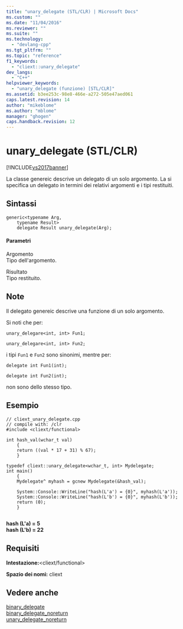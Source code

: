 ```yaml
---
title: "unary_delegate (STL/CLR) | Microsoft Docs"
ms.custom: ""
ms.date: "11/04/2016"
ms.reviewer: ""
ms.suite: ""
ms.technology: 
  - "devlang-cpp"
ms.tgt_pltfrm: ""
ms.topic: "reference"
f1_keywords: 
  - "cliext::unary_delegate"
dev_langs: 
  - "C++"
helpviewer_keywords: 
  - "unary_delegate (funzione) [STL/CLR]"
ms.assetid: b3ee253c-98e8-466e-a272-505e47aed061
caps.latest.revision: 14
author: "mikeblome"
ms.author: "mblome"
manager: "ghogen"
caps.handback.revision: 12
---
```

# unary_delegate (STL/CLR)
[!INCLUDE[vs2017banner](../assembler/inline/includes/vs2017banner.md)]

La classe genereic descrive un delegato di un solo argomento.  La si specifica un delegato in termini dei relativi argomenti e i tipi restituiti.  
  
## Sintassi  
  
```  
generic<typename Arg,  
    typename Result>  
    delegate Result unary_delegate(Arg);  
```  
  
#### Parametri  
 Argomento  
 Tipo dell'argomento.  
  
 Risultato  
 Tipo restituito.  
  
## Note  
 Il delegato genereic descrive una funzione di un solo argomento.  
  
 Si noti che per:  
  
 `unary_delegare<int, int> Fun1;`  
  
 `unary_delegare<int, int> Fun2;`  
  
 i tipi `Fun1` e `Fun2` sono sinonimi, mentre per:  
  
 `delegate int Fun1(int);`  
  
 `delegate int Fun2(int);`  
  
 non sono dello stesso tipo.  
  
## Esempio  
  
```  
// cliext_unary_delegate.cpp   
// compile with: /clr   
#include <cliext/functional>   
  
int hash_val(wchar_t val)   
    {   
    return ((val * 17 + 31) % 67);   
    }   
  
typedef cliext::unary_delegate<wchar_t, int> Mydelegate;   
int main()   
    {   
    Mydelegate^ myhash = gcnew Mydelegate(&hash_val);   
  
    System::Console::WriteLine("hash(L'a') = {0}", myhash(L'a'));   
    System::Console::WriteLine("hash(L'b') = {0}", myhash(L'b'));   
    return (0);   
    }  
  
```  
  
  **hash \(L'a\) \= 5**  
**hash \(L'b\) \= 22**   
## Requisiti  
 **Intestazione:**\<cliext\/functional\>  
  
 **Spazio dei nomi:** cliext  
  
## Vedere anche  
 [binary\_delegate](../dotnet/binary-delegate-stl-clr.md)   
 [binary\_delegate\_noreturn](../dotnet/binary-delegate-noreturn-stl-clr.md)   
 [unary\_delegate\_noreturn](../dotnet/unary-delegate-noreturn-stl-clr.md)